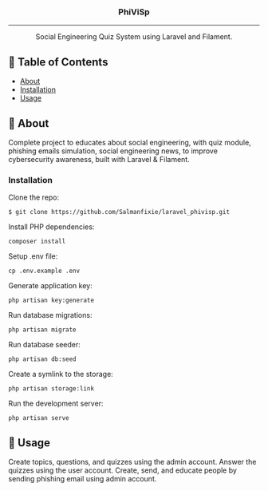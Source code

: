 <h3 align="center">PhiViSp</h3>

---

<p align="center"> Social Engineering Quiz System using Laravel and Filament.
    <br> 
</p>

## 📝 Table of Contents

- [About](#about)
- [Installation](#installation)
- [Usage](#usage)

## 🧐 About <a name = "about"></a>

Complete project to educates about social engineering, with quiz module, phishing emails simulation, social engineering news, to improve cybersecurity awareness, built with Laravel & Filament.

### Installation

Clone the repo:
```
$ git clone https://github.com/Salmanfixie/laravel_phivisp.git
```

Install PHP dependencies:
```
composer install
```

Setup .env file:
```
cp .env.example .env
```

Generate application key:
```
php artisan key:generate
```

Run database migrations:
```
php artisan migrate
```

Run database seeder:
```
php artisan db:seed
```

Create a symlink to the storage:
```
php artisan storage:link
```

Run the development server:
```
php artisan serve
```

## 🎈 Usage <a name="usage"></a>

Create topics, questions, and quizzes using the admin account. Answer the quizzes using the user account.
Create, send, and educate people by sending phishing email using admin account.